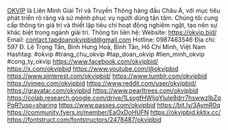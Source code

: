 <a href="https://okvip.bid/">OKVIP</a> là Liên Minh Giải Trí và Truyền Thông hàng đầu Châu Á, với mục tiêu phát triển rõ ràng và sứ mệnh phục vụ người dùng tận tâm. Chúng tôi cung cấp thông tin giá trị và thiết lập tiêu chí hoạt động nghiêm ngặt, tạo nên sự khác biệt trong ngành giải trí.
Thông tin liên hệ:
Website: <a href="https://okvip.bid/">https://okvip.bid/</a> 
Email: contact.tapdoanokvipbid@gmail.com
Hotline: 0987463546
Địa chỉ: 597 Đ. Lê Trọng Tấn, Bình Hưng Hoà, Bình Tân, Hồ Chí Minh, Việt Nam
Hashtag: #okvip #trang_chu_okvip #tap_doan_okvip #lien_minh_okvip #cong_ty_okvip
<a href="https://www.facebook.com/okvipbid/">https://www.facebook.com/okvipbid/</a> 
<a href="https://x.com/okvipbid">https://x.com/okvipbid</a> 
<a href="https://www.youtube.com/@okvipbid">https://www.youtube.com/@okvipbid</a> 
<a href="https://www.pinterest.com/okvipbid/">https://www.pinterest.com/okvipbid/</a> 
<a href="https://www.tumblr.com/okvipbid">https://www.tumblr.com/okvipbid</a> 
<a href="https://vimeo.com/okvipbid">https://vimeo.com/okvipbid</a> 
<a href="https://www.reddit.com/user/okvipbid/">https://www.reddit.com/user/okvipbid/</a> 
<a href="https://gravatar.com/okvipbid">https://gravatar.com/okvipbid</a> 
<a href="https://www.pearltrees.com/okvipbid">https://www.pearltrees.com/okvipbid</a> 
<a href="https://colab.research.google.com/drive/1LsogfHWIjqYluIe8drr7hswwzIbZqPgR?usp=sharing">https://colab.research.google.com/drive/1LsogfHWIjqYluIe8drr7hswwzIbZqPgR?usp=sharing</a> 
<a href="https://www.passes.com/okvipbid">https://www.passes.com/okvipbid</a> 
<a href="https://bit.ly/3AymR0q">https://bit.ly/3AymR0q</a> 
<a href="https://community.fyers.in/member/EaOxDoHUFN">https://community.fyers.in/member/EaOxDoHUFN</a> 
<a href="https://okvipbid.kktix.cc/">https://okvipbid.kktix.cc/</a> 
<a href="https://fontstruct.com/fontstructors/2478487/okvipbid">https://fontstruct.com/fontstructors/2478487/okvipbid</a> 
